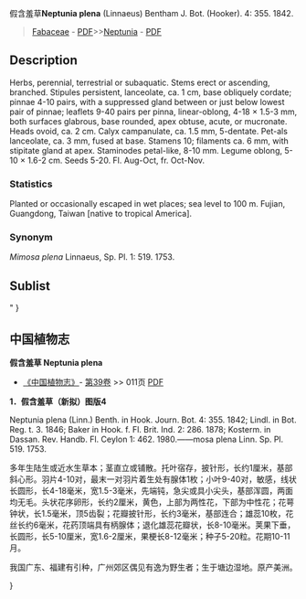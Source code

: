 假含羞草**Neptunia plena** (Linnaeus) Bentham J. Bot. (Hooker). 4: 355. 1842.

> [Fabaceae](http://www.iplant.cn/info/Fabaceae?t=foc) - [PDF](http://www.iplant.cn/foc/pdf/Fabaceae.pdf)>>[Neptunia](http://www.iplant.cn/info/Neptunia?t=foc) - [PDF](http://www.iplant.cn/foc/pdf/Neptunia.pdf)

## Description

Herbs, perennial, terrestrial or subaquatic. Stems erect or ascending, branched. Stipules persistent, lanceolate, ca. 1 cm, base obliquely cordate; pinnae 4-10 pairs, with a suppressed gland between or just below lowest pair of pinnae; leaflets 9-40 pairs per pinna, linear-oblong, 4-18 × 1.5-3 mm, both surfaces glabrous, base rounded, apex obtuse, acute, or mucronate. Heads ovoid, ca. 2 cm. Calyx campanulate, ca. 1.5 mm, 5-dentate. Pet-als lanceolate, ca. 3 mm, fused at base. Stamens 10; filaments ca. 6 mm, with stipitate gland at apex. Staminodes petal-like, 8-10 mm. Legume oblong, 5-10 × 1.6-2 cm. Seeds 5-20. Fl. Aug-Oct, fr. Oct-Nov.

### Statistics
Planted or occasionally escaped in wet places; sea level to 100 m. Fujian, Guangdong, Taiwan [native to tropical America].

### Synonym
*Mimosa plena* Linnaeus, Sp. Pl. 1: 519. 1753.

## Sublist
"
}
## 中国植物志

**假含羞草 Neptunia plena**

* [《中国植物志》](http://www.iplant.cn/frps)- [第39卷](http://www.iplant.cn/frps/vol/39) >> 011页 [PDF](http://www.iplant.cn/frps/pdf/39/011.PDF)

**1．假含羞草（新拟）图版4**

Neptunia plena (Linn.) Benth. in Hook. Journ. Bot. 4: 355. 1842; Lindl. in Bot. Reg. t. 3. 1846; Baker in Hook. f. Fl. Brit. Ind. 2: 286. 1878; Kosterm. in Dassan. Rev. Handb. Fl. Ceylon 1: 462. 1980.——mosa plena Linn. Sp. Pl. 519. 1753.

多年生陆生或近水生草本；茎直立或铺散。托叶宿存，披针形，长约1厘米，基部斜心形。羽片4-10对，最末一对羽片着生处有腺体1枚；小叶9-40对，敏感，线状长圆形，长4-18毫米，宽1.5-3毫米，先端钝，急尖或具小尖头，基部浑圆，两面均无毛。头状花序卵形，长约2厘米，黄色，上部为两性花，下部为中性花；花萼钟状，长1.5毫米，顶5齿裂；花瓣披针形，长约3毫米，基部连合；雄蕊10枚，花丝长约6毫米，花药顶端具有柄腺体；退化雄蕊花瓣状，长8-10毫米。荚果下垂，长圆形，长5-10厘米，宽1.6-2厘米，果梗长8-12毫米；种子5-20粒。花期10-11月。

我国广东、福建有引种，广州郊区偶见有逸为野生者；生于塘边湿地。原产美洲。

}
